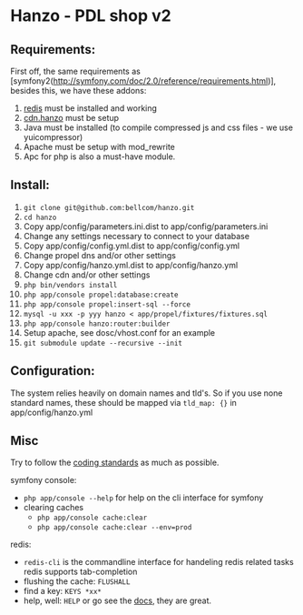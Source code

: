 # Hanzo - PDL shop v2


## Requirements:

First off, the same requirements as [symfony2(http://symfony.com/doc/2.0/reference/requirements.html)], besides this, we have these addons:

1. [redis](http://redis.io/) must be installed and working
2. [cdn.hanzo](https://github.com/bellcom/cdn.hanzo) must be setup
3. Java must be installed (to compile compressed js and css files - we use yuicompressor)
4. Apache must be setup with mod_rewrite
5. Apc for php is also a must-have module.

## Install:

1. `git clone git@github.com:bellcom/hanzo.git`
2. `cd hanzo`
3. Copy app/config/parameters.ini.dist to app/config/parameters.ini
  1. Change any settings necessary to connect to your database
4. Copy app/config/config.yml.dist to app/config/config.yml
  1. Change propel dns and/or other settings
5. Copy app/config/hanzo.yml.dist to app/config/hanzo.yml
  1. Change cdn and/or other settings
6. `php bin/vendors install`
7. `php app/console propel:database:create`
7. `php app/console propel:insert-sql --force`
7. `mysql -u xxx -p yyy hanzo < app/propel/fixtures/fixtures.sql`
8. `php app/console hanzo:router:builder`
9. Setup apache, see dosc/vhost.conf for an example
10. `git submodule update --recursive --init`

## Configuration:

The system relies heavily on domain names and tld's. So if you use none standard names, these should be mapped via `tld_map: {}` in app/config/hanzo.yml


## Misc

Try to follow the [coding standards](http://symfony.com/doc/current/contributing/code/standards.html) as much as possible.

symfony console:
- `php app/console --help` for help on the cli interface for symfony
- clearing caches
  - `php app/console cache:clear`
  - `php app/console cache:clear --env=prod`

redis:
- `redis-cli` is the commandline interface for handeling redis related tasks
  redis supports tab-completion
- flushing the cache: `FLUSHALL`
- find a key: `KEYS *xx*`
- help, well: `HELP` or go see the [docs](http://redis.io/documentation), they are great.
